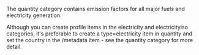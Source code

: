 The quantity category contains emission factors for all major fuels and
electricity generation.

Although you can create profile items in the electricity and
electricityiso categories, it's preferable to create a type=electricity
item in quantity and set the country in the /metadata item - see the
quantity category for more detail.
